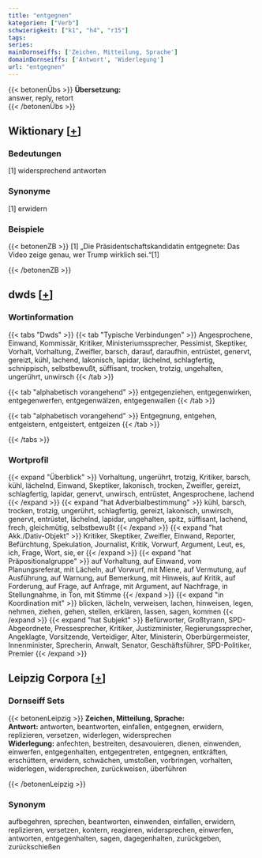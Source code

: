 ```yaml
---
title: "entgegnen"
kategorien: ["Verb"]
schwierigkeit: ["k1", "h4", "r15"]
tags:
series:
mainDornseiffs: ['Zeichen, Mitteilung, Sprache']
domainDornseiffs: ['Antwort', 'Widerlegung']
url: "entgegnen"
---
```


{{< betonenÜbs >}}
**Übersetzung:**  
answer, reply, retort  
{{< /betonenÜbs >}}

## Wiktionary [[+](https://de.wiktionary.org/wiki/entgegnen)]

### Bedeutungen
[1] widersprechend antworten  

### Synonyme
[1] erwidern  

### Beispiele
{{< betonenZB >}}
[1] „Die Präsidentschaftskandidatin entgegnete: Das Video zeige genau, wer Trump wirklich sei.“[1]  

{{< /betonenZB >}}


## dwds [[+](https://www.dwds.de/wb/entgegnen)]

### Wortinformation
{{< tabs "Dwds" >}}
{{< tab "Typische Verbindungen" >}}
Angesprochene, Einwand, Kommissär, Kritiker, Ministeriumssprecher, Pessimist, Skeptiker, Vorhalt, Vorhaltung, Zweifler, barsch, darauf, daraufhin, entrüstet, genervt, gereizt, kühl, lachend, lakonisch, lapidar, lächelnd, schlagfertig, schnippisch, selbstbewußt, süffisant, trocken, trotzig, ungehalten, ungerührt, unwirsch
{{< /tab >}}

{{< tab "alphabetisch vorangehend" >}}
entgegenziehen, entgegenwirken, entgegenwerfen, entgegenwälzen, entgegenwallen
{{< /tab >}}

{{< tab "alphabetisch vorangehend" >}}
Entgegnung, entgehen, entgeistern, entgeistert, entgeizen
{{< /tab >}}

{{< /tabs >}}

### Wortprofil
{{< expand "Überblick" >}} Vorhaltung, ungerührt, trotzig, Kritiker, barsch, kühl, lächelnd, Einwand, Skeptiker, lakonisch, trocken, Zweifler, gereizt, schlagfertig, lapidar, genervt, unwirsch, entrüstet, Angesprochene, lachend {{< /expand >}}
{{< expand "hat Adverbialbestimmung" >}} kühl, barsch, trocken, trotzig, ungerührt, schlagfertig, gereizt, lakonisch, unwirsch, genervt, entrüstet, lächelnd, lapidar, ungehalten, spitz, süffisant, lachend, frech, gleichmütig, selbstbewußt {{< /expand >}}
{{< expand "hat Akk./Dativ-Objekt" >}} Kritiker, Skeptiker, Zweifler, Einwand, Reporter, Befürchtung, Spekulation, Journalist, Kritik, Vorwurf, Argument, Leut, es, ich, Frage, Wort, sie, er {{< /expand >}}
{{< expand "hat Präpositionalgruppe" >}} auf Vorhaltung, auf Einwand, vom Planungsreferat, mit Lächeln, auf Vorwurf, mit Miene, auf Vermutung, auf Ausführung, auf Warnung, auf Bemerkung, mit Hinweis, auf Kritik, auf Forderung, auf Frage, auf Anfrage, mit Argument, auf Nachfrage, in Stellungnahme, in Ton, mit Stimme {{< /expand >}}
{{< expand "in Koordination mit" >}} blicken, lächeln, verweisen, lachen, hinweisen, legen, nehmen, ziehen, gehen, stellen, erklären, lassen, sagen, kommen {{< /expand >}}
{{< expand "hat Subjekt" >}} Befürworter, Großtyrann, SPD-Abgeordnete, Pressesprecher, Kritiker, Justizminister, Regierungssprecher, Angeklagte, Vorsitzende, Verteidiger, Alter, Ministerin, Oberbürgermeister, Innenminister, Sprecherin, Anwalt, Senator, Geschäftsführer, SPD-Politiker, Premier {{< /expand >}}

## Leipzig Corpora [[+](https://corpora.uni-leipzig.de/en/res?word=entgegnen&corpusId=deu_newscrawl-public_2018)]

### Dornseiff Sets
{{< betonenLeipzig >}}
**Zeichen, Mitteilung, Sprache:**  
**Antwort:** antworten, beantworten, einfallen, entgegnen, erwidern, replizieren, versetzen, widerlegen, widersprechen  
**Widerlegung:** anfechten, bestreiten, desavouieren, dienen, einwenden, einwerfen, entgegenhalten, entgegentreten, entgegnen, entkräften, erschüttern, erwidern, schwächen, umstoßen, vorbringen, vorhalten, widerlegen, widersprechen, zurückweisen, überführen  

{{< /betonenLeipzig >}}

### Synonym
aufbegehren, sprechen, beantworten, einwenden, einfallen, erwidern, replizieren, versetzen, kontern, reagieren, widersprechen, einwerfen, antworten, entgegenhalten, sagen, dagegenhalten, zurückgeben, zurückschießen

